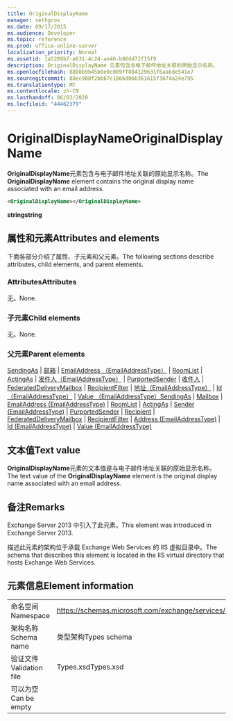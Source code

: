 ```yaml
---
title: OriginalDisplayName
manager: sethgros
ms.date: 09/17/2015
ms.audience: Developer
ms.topic: reference
ms.prod: office-online-server
localization_priority: Normal
ms.assetid: 1a5289b7-a631-4c24-ae46-b86dd72f15f9
description: OriginalDisplayName 元素包含与电子邮件地址关联的原始显示名称。
ms.openlocfilehash: 8808b9b45b0e0c009ff884129631f6aabde541e7
ms.sourcegitcommit: 88ec988f2bb67c1866d06b361615f3674a24e795
ms.translationtype: MT
ms.contentlocale: zh-CN
ms.lasthandoff: 06/03/2020
ms.locfileid: "44462379"
---
```

# <a name="originaldisplayname"></a><span data-ttu-id="a63b0-103">OriginalDisplayName</span><span class="sxs-lookup"><span data-stu-id="a63b0-103">OriginalDisplayName</span></span>

<span data-ttu-id="a63b0-104">**OriginalDisplayName**元素包含与电子邮件地址关联的原始显示名称。</span><span class="sxs-lookup"><span data-stu-id="a63b0-104">The **OriginalDisplayName** element contains the original display name associated with an email address.</span></span> 
  
```XML
<OriginalDisplayName></OriginalDisplayName>
```

 <span data-ttu-id="a63b0-105">**string**</span><span class="sxs-lookup"><span data-stu-id="a63b0-105">**string**</span></span>
## <a name="attributes-and-elements"></a><span data-ttu-id="a63b0-106">属性和元素</span><span class="sxs-lookup"><span data-stu-id="a63b0-106">Attributes and elements</span></span>

<span data-ttu-id="a63b0-107">下面各部分介绍了属性、子元素和父元素。</span><span class="sxs-lookup"><span data-stu-id="a63b0-107">The following sections describe attributes, child elements, and parent elements.</span></span>
  
### <a name="attributes"></a><span data-ttu-id="a63b0-108">Attributes</span><span class="sxs-lookup"><span data-stu-id="a63b0-108">Attributes</span></span>

<span data-ttu-id="a63b0-109">无。</span><span class="sxs-lookup"><span data-stu-id="a63b0-109">None.</span></span>
  
### <a name="child-elements"></a><span data-ttu-id="a63b0-110">子元素</span><span class="sxs-lookup"><span data-stu-id="a63b0-110">Child elements</span></span>

<span data-ttu-id="a63b0-111">无。</span><span class="sxs-lookup"><span data-stu-id="a63b0-111">None.</span></span>
  
### <a name="parent-elements"></a><span data-ttu-id="a63b0-112">父元素</span><span class="sxs-lookup"><span data-stu-id="a63b0-112">Parent elements</span></span>

<span data-ttu-id="a63b0-113">[SendingAs](sendingas.md)  | [邮箱](mailbox.md)  | [EmailAddress （EmailAddressType）](emailaddress-emailaddresstype.md)  | [RoomList](roomlist.md)  | [ActingAs](actingas.md)  | [发件人（EmailAddressType）](sender-emailaddresstype.md)  | [PurportedSender](purportedsender.md)  | [收件人](recipient.md)  | [FederatedDeliveryMailbox](federateddeliverymailbox.md)  | [RecipientFilter](recipientfilter.md)  | [地址（EmailAddressType）](address-emailaddresstype.md)  | [Id （EmailAddressType）](id-emailaddresstype.md)  | [Value （EmailAddressType）](value-emailaddresstype.md)</span><span class="sxs-lookup"><span data-stu-id="a63b0-113">[SendingAs](sendingas.md) | [Mailbox](mailbox.md) | [EmailAddress (EmailAddressType)](emailaddress-emailaddresstype.md) | [RoomList](roomlist.md) | [ActingAs](actingas.md) | [Sender (EmailAddressType)](sender-emailaddresstype.md) | [PurportedSender](purportedsender.md) | [Recipient](recipient.md) | [FederatedDeliveryMailbox](federateddeliverymailbox.md) | [RecipientFilter](recipientfilter.md) | [Address (EmailAddressType)](address-emailaddresstype.md) | [Id (EmailAddressType)](id-emailaddresstype.md) | [Value (EmailAddressType)](value-emailaddresstype.md)</span></span>
  
## <a name="text-value"></a><span data-ttu-id="a63b0-114">文本值</span><span class="sxs-lookup"><span data-stu-id="a63b0-114">Text value</span></span>

<span data-ttu-id="a63b0-115">**OriginalDisplayName**元素的文本值是与电子邮件地址关联的原始显示名称。</span><span class="sxs-lookup"><span data-stu-id="a63b0-115">The text value of the **OriginalDisplayName** element is the original display name associated with an email address.</span></span> 
  
## <a name="remarks"></a><span data-ttu-id="a63b0-116">备注</span><span class="sxs-lookup"><span data-stu-id="a63b0-116">Remarks</span></span>

<span data-ttu-id="a63b0-117">Exchange Server 2013 中引入了此元素。</span><span class="sxs-lookup"><span data-stu-id="a63b0-117">This element was introduced in Exchange Server 2013.</span></span>
  
<span data-ttu-id="a63b0-118">描述此元素的架构位于承载 Exchange Web Services 的 IIS 虚拟目录中。</span><span class="sxs-lookup"><span data-stu-id="a63b0-118">The schema that describes this element is located in the IIS virtual directory that hosts Exchange Web Services.</span></span>
  
## <a name="element-information"></a><span data-ttu-id="a63b0-119">元素信息</span><span class="sxs-lookup"><span data-stu-id="a63b0-119">Element information</span></span>

|||
|:-----|:-----|
|<span data-ttu-id="a63b0-120">命名空间</span><span class="sxs-lookup"><span data-stu-id="a63b0-120">Namespace</span></span>  <br/> |https://schemas.microsoft.com/exchange/services/2006/types  <br/> |
|<span data-ttu-id="a63b0-121">架构名称</span><span class="sxs-lookup"><span data-stu-id="a63b0-121">Schema name</span></span>  <br/> |<span data-ttu-id="a63b0-122">类型架构</span><span class="sxs-lookup"><span data-stu-id="a63b0-122">Types schema</span></span>  <br/> |
|<span data-ttu-id="a63b0-123">验证文件</span><span class="sxs-lookup"><span data-stu-id="a63b0-123">Validation file</span></span>  <br/> |<span data-ttu-id="a63b0-124">Types.xsd</span><span class="sxs-lookup"><span data-stu-id="a63b0-124">Types.xsd</span></span>  <br/> |
|<span data-ttu-id="a63b0-125">可以为空</span><span class="sxs-lookup"><span data-stu-id="a63b0-125">Can be empty</span></span>  <br/> ||
   


